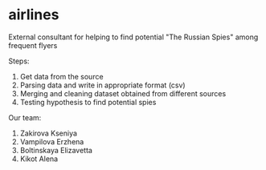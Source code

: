 # airlines
External consultant for helping to find potential "The Russian Spies" among frequent flyers

Steps:
1. Get data from the source 
2. Parsing data and write in appropriate format (csv) 
3. Merging and cleaning dataset obtained from different sources
4. Testing hypothesis to find potential spies

Our team:
1. Zakirova Kseniya
2. Vampilova Erzhena
3. Boltinskaya Elizavetta
4. Kikot Alena
